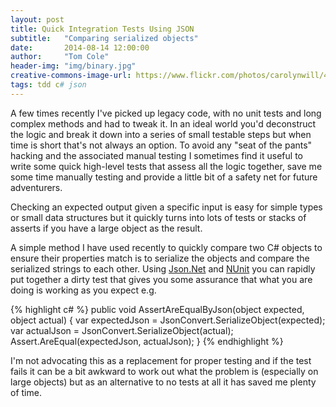 ```yaml
---
layout: post
title: Quick Integration Tests Using JSON
subtitle:   "Comparing serialized objects"
date:       2014-08-14 12:00:00
author:     "Tom Cole"
header-img: "img/binary.jpg"
creative-commons-image-url: https://www.flickr.com/photos/carolynwill/4407204251
tags: tdd c# json
---
```


A few times recently I've picked up legacy code, with no unit tests and long complex methods and had to tweak it. In an ideal world you'd deconstruct the logic and break it down into a series of small testable steps but when time is short that's not always an option. To avoid any "seat of the pants" hacking and the associated manual testing I sometimes find it useful to write some quick high-level tests that assess all the logic together, save me some time manually testing and provide a little bit of a safety net for future adventurers.

Checking an expected output given a specific input is easy for simple types or small data structures but it quickly turns into lots of tests or stacks of asserts if you have a large object as the result.

A simple method I have used recently to quickly compare two C# objects to ensure their properties match is to serialize the objects and compare the serialized strings to each other. Using [Json.Net](https://www.nuget.org/packages/newtonsoft.json/) and [NUnit](https://www.nuget.org/packages/NUnit/) you can rapidly put together a dirty test that gives you some assurance that what you are doing is working as you expect e.g.

{% highlight c# %}
public void AssertAreEqualByJson(object expected, object actual)
{
    var expectedJson = JsonConvert.SerializeObject(expected);
    var actualJson = JsonConvert.SerializeObject(actual);
    Assert.AreEqual(expectedJson, actualJson);
}
{% endhighlight %}

I'm not advocating this as a replacement for proper testing and if the test fails it can be a bit awkward to work out what the problem is (especially on large objects) but as an alternative to no tests at all it has saved me plenty of time.

